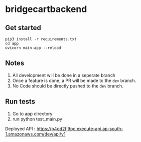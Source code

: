 # bridgecartbackend

## Get started 

```
pip3 install -r requirements.txt 
cd app
uvicorn main:app --reload
```

## Notes 

1. All development will be done in a seperate branch 
2. Once a feature is done, a PR will be made to the `dev` branch. 
3. No Code should be directly pushed to the `dev` branch. 


## Run tests

1. Go to app directory
2. run python test_main.py


Deployed API : https://p4od2fj9pc.execute-api.ap-south-1.amazonaws.com/dev/api/v1

